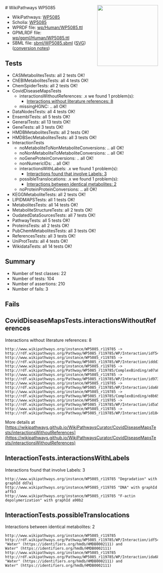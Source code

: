 <img style="float: right; width: 200px" src="../logo.png" />
# WikiPathways WP5085

* WikiPathways: [WP5085](https://identifiers.org/wikipathways:WP5085)
* Scholia: [WP5085](https://scholia.toolforge.org/wikipathways/WP5085)
* WPRDF file: [wp/Human/WP5085.ttl](../wp/Human/WP5085.ttl)
* GPMLRDF file: [wp/gpml/Human/WP5085.ttl](../wp/gpml/Human/WP5085.ttl)
* SBML file: [sbml/WP5085.sbml](../sbml/WP5085.sbml) ([SVG](../sbml/WP5085.svg)) ([conversion notes](../sbml/WP5085.txt))

## Tests
* CASMetabolitesTests: all 2 tests OK!
* ChEBIMetabolitesTests: all 4 tests OK!
* ChemSpiderTests: all 2 tests OK!
* CovidDiseaseMapsTests
    * interactionsWithoutReferences: .x we found 1 problem(s):
        * [Interactions without literature references: 8](#2e295936)
    * missingHGNC: .. all OK!
* DataNodesTests: all 4 tests OK!
* EnsemblTests: all 5 tests OK!
* GeneralTests: all 13 tests OK!
* GeneTests: all 3 tests OK!
* HMDBMetabolitesTests: all 2 tests OK!
* HMDBSecMetabolitesTests: all 3 tests OK!
* InteractionTests
    * noMetaboliteToNonMetaboliteConversions: .. all OK!
    * noNonMetaboliteToMetaboliteConversions: .. all OK!
    * noGeneProteinConversions: .. all OK!
    * nonNumericIDs: .. all OK!
    * interactionsWithLabels: .x we found 1 problem(s):
        * [Interactions found that involve Labels: 3](#630d267a)
    * possibleTranslocations: .x we found 1 problem(s):
        * [Interactions between identical metabolites: 2](#d59038c5)
    * noProteinProteinConversions: .. all OK!
* KEGGMetaboliteTests: all 2 tests OK!
* LIPIDMAPSTests: all 1 tests OK!
* MetabolitesTests: all 14 tests OK!
* MetaboliteStructureTests: all 2 tests OK!
* OudatedDataSourcesTests: all 7 tests OK!
* PathwayTests: all 5 tests OK!
* ProteinsTests: all 2 tests OK!
* PubChemMetabolitesTests: all 3 tests OK!
* ReferencesTests: all 3 tests OK!
* UniProtTests: all 4 tests OK!
* WikidataTests: all 14 tests OK!


## Summary

* Number of test classes: 22
* Number of tests: 104
* Number of assertions: 210
* Number of fails: 3

## Fails

<a name="2e295936" />

## CovidDiseaseMapsTests.interactionsWithoutReferences

Interactions without literature references: 8
```
http://www.wikipathways.org/instance/WP5085_r119785 -> http://rdf.wikipathways.org/Pathway/WP5085_r119785/WP/Interaction/idf546a3b9
http://www.wikipathways.org/instance/WP5085_r119785 -> http://rdf.wikipathways.org/Pathway/WP5085_r119785/WP/Interaction/iddd39b161
http://www.wikipathways.org/instance/WP5085_r119785 -> http://rdf.wikipathways.org/Pathway/WP5085_r119785/ComplexBinding/a07a8
http://www.wikipathways.org/instance/WP5085_r119785 -> http://rdf.wikipathways.org/Pathway/WP5085_r119785/WP/Interaction/id973773d9
http://www.wikipathways.org/instance/WP5085_r119785 -> http://rdf.wikipathways.org/Pathway/WP5085_r119785/WP/Interaction/ida6868e0f
http://www.wikipathways.org/instance/WP5085_r119785 -> http://rdf.wikipathways.org/Pathway/WP5085_r119785/ComplexBinding/e8b65
http://www.wikipathways.org/instance/WP5085_r119785 -> http://rdf.wikipathways.org/Pathway/WP5085_r119785/WP/Interaction/id5a547a24
http://www.wikipathways.org/instance/WP5085_r119785 -> http://rdf.wikipathways.org/Pathway/WP5085_r119785/WP/Interaction/id184437c2
```

More details at [https://wikipathways.github.io/WikiPathwaysCurator/CovidDiseaseMapsTests/interactionsWithoutReferences](https://wikipathways.github.io/WikiPathwaysCurator/CovidDiseaseMapsTests/interactionsWithoutReferences)

<a name="630d267a" />

## InteractionTests.interactionsWithLabels

Interactions found that involve Labels: 3
```
http://www.wikipathways.org/instance/WP5085_r119785 "Degradation" with graphId dd7a1
http://www.wikipathways.org/instance/WP5085_r119785 "DNA" with graphId affb3
http://www.wikipathways.org/instance/WP5085_r119785 "F-actin depolymerization" with graphId a90b2
```

<a name="d59038c5" />

## InteractionTests.possibleTranslocations

Interactions between identical metabolites: 2
```
http://www.wikipathways.org/instance/WP5085_r119785 http://rdf.wikipathways.org/Pathway/WP5085_r119785/WP/Interaction/idf546a3b9 "Water" (https://identifiers.org/hmdb/HMDB0002111) and 
Water" (https://identifiers.org/hmdb/HMDB0002111)
http://www.wikipathways.org/instance/WP5085_r119785 http://rdf.wikipathways.org/Pathway/WP5085_r119785/WP/Interaction/ida6868e0f "Water" (https://identifiers.org/hmdb/HMDB0002111) and 
Water" (https://identifiers.org/hmdb/HMDB0002111)
```

